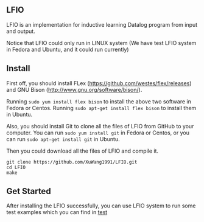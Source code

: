 ## LFIO
LFIO is an implementation for inductive learning Datalog program from input and output.

Notice that LFIO could only run in LINUX system (We have test LFIO system in Fedora and Ubuntu, and it could run currently)

## Install
First off, you should install FLex (https://github.com/westes/flex/releases) and GNU Bison (http://www.gnu.org/software/bison/).
 
Running ```sudo yum install flex bison``` to install the above two software in Fedora or Centos. Running ```sudo apt-get install flex bison``` to install them in Ubuntu.

Also, you should install Git to clone all the files of LFIO from GitHub to your computer. You can run ```sudo yum install git``` in Fedora or Centos, or you can run ```sudo apt-get install git``` in Ubuntu. 

Then you could download all the files of LFIO and compile it.

```
git clone https://github.com/XuWang1991/LFIO.git
cd LFIO
make
```

## Get Started

After installing the LFIO successfully, you can use LFIO system to run some test examples which you can find in [test](https://github.com/XuWang1991/LFIO/tree/master/test)
